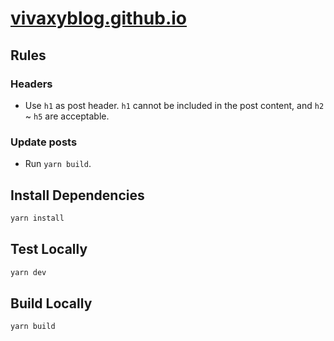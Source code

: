 # [vivaxyblog.github.io](https://vivaxyblog.github.io)

## Rules

### Headers

- Use `h1` as post header. `h1` cannot be included in the post content, and `h2` ~ `h5` are acceptable.

### Update posts

- Run `yarn build`.

## Install Dependencies

```sh
yarn install
```

## Test Locally

```sh
yarn dev
```

## Build Locally

```sh
yarn build
```
